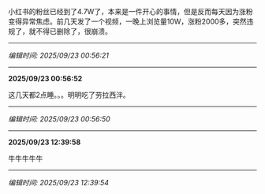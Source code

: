 小红书的粉丝已经到了4.7W了，本来是一件开心的事情，但是反而每天因为涨粉变得异常焦虑。前几天发了一个视频，一晚上浏览量10W，涨粉2000多，突然违规了，就不得已删除了，很崩溃。

---
*编辑时间: 2025/09/23 00:56:21*

---
**2025/09/23 00:56:52**

这几天都2点睡。。。明明吃了劳拉西泮。

---
*编辑时间: 2025/09/23 00:56:50*

---
**2025/09/23 12:39:58**

牛牛牛牛牛

---
*编辑时间: 2025/09/23 12:39:54*